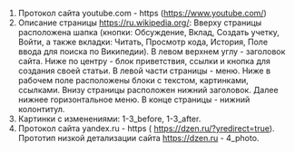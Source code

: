 1. Протокол сайта youtube.com -  https (https://www.youtube.com/)
2. Описание страницы https://ru.wikipedia.org/:
Вверху страницы расположена шапка (кнопки: Обсуждение, Вклад, Создать учетку, Войти, а также вкладки: Читать, Просмотр кода, История, Поле ввода для поиска по Википедии). В левом верхнем углу - заголовок сайта. Ниже  по центру - блок приветствия, ссылки и кнопка для создания своей статьи. В левой части страницы - меню. Ниже в рабочем поле расположены блоки с текстом, картинками, ссылками. Внизу страницы расположен нижний заголовок. Далее нижнее горизонтальное меню. В конце страницы - нижний колонтитул.
3. Картинки с изменениями: 1-3_before, 1-3_after.
4. Протокол сайта yandex.ru - https ( https://dzen.ru/?yredirect=true).
Прототип низкой детализации сайта https://dzen.ru - 4_photo.
